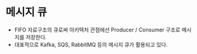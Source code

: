 # 메시지 큐

- FIFO 자료구조의 큐로써 아키텍처 관점에선 Producer / Consumer 구조로 메시지를 저장한다.
- 대표적으로 Kafka, SQS, RabbitMQ 등의 메시지 큐가 활용되고 있다.
